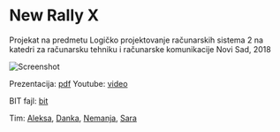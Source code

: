 # New Rally X

Projekat na predmetu Logičko projektovanje računarskih sistema 2 na katedri za računarsku tehniku i računarske komunikacije
Novi Sad, 2018

![Screenshot](https://i.imgur.com/Ya7kS5Rr.jpg)

Prezentacija: [pdf](https://github.com/0x8000/new_rally_x/blob/master/Prezentacija%2C%20dokumentacija.pdf)
Youtube: [video](https://youtu.be/18Z-5beB13A)

BIT fajl: [bit](https://github.com/0x8000/new_rally_x/blob/master/NewRallyX.bit)

Tim: [Aleksa](https://github.com/0x8000), [Danka](https://github.com/dankaradovanovic), [Nemanja](https://github.com/nemus95), [Sara](https://github.com/sarabrancic)
